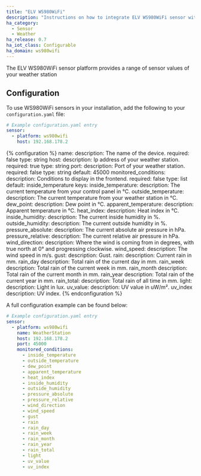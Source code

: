 ```yaml
---
title: "ELV WS980WiFi"
description: "Instructions on how to integrate ELV WS980WiFi sensor within Home Assistant."
ha_category:
  - Sensor
  - Weather
ha_release: 0.7
ha_iot_class: Configurable
ha_domain: ws980wifi
---
```


The ELV WS980WiFi sensor platform provides a range of sensor values of your weather station

## Configuration

To use WS980WiFi sensors in your installation, add the following to your `configuration.yaml` file:

```yaml
# Example configuration.yaml entry
sensor:
  - platform: ws980wifi
    host: 192.168.178.2
```

{% configuration %}
name:
  description: The name of the device.
  required: false
  type: string
host:
  description: Ip address of your weather station.
  required: true
  type: string
port:
  description: Port of your weather station.
  required: false
  type: string
  default: 45000
monitored_conditions:
  description: Conditions to display in the frontend.
  required: false
  type: list
  default: inside_temperature
  keys:
    inside_temperature:
      description: The current temperature from your control panel in °C.
    outside_temperature:
      description: The current temperature from your weather station in °C.
    dew_point:
      description: Dew point in °C.
    apparent_temperature:
      description: Apparent temperature in °C.
    heat_index:
      description: Heat index in °C.
    inside_humidity:
      description: The current inside humidity in %.
    outside_humidity:
      description: The current outside humidity in %.
    pressure_absolute:
      description: The current absolute air pressure in hPa.
    pressure_relative:
      description: The current relative air pressure in hPa.
    wind_direction:
      description: Where the wind is coming from in degrees, with true north at 0° and progressing clockwise.
    wind_speed:
      description: The wind speed in m/s.
    gust:
      description: Gust.
    rain:
      description: Current rain in mm.
    rain_day
      description: Total rain of the current day in mm.
    rain_week
      description: Total rain of the current week in mm.
    rain_month
      description: Total rain of the current month in mm.
    rain_year
      description: Total rain of the current year in mm.
    rain_total:
      description: Total rain of all time in mm.
    light:
      description: Light in lux.
    uv_value:
      description: UV value in uW/m².
    uv_index
      description: UV index.
{% endconfiguration %}

A full configuration example can be found below:

```yaml
# Example configuration.yaml entry
sensor:
  - platform: ws980wifi
    name: WeatherStation
    host: 192.168.178.2
    port: 45000
    monitored_conditions:
      - inside_temperature
      - outside_temperature
      - dew_point
      - apparent_temperature
      - heat_index
      - inside_humidity
      - outside_humidity
      - pressure_absolute
      - pressure_relative
      - wind_direction
      - wind_speed
      - gust
      - rain
      - rain_day
      - rain_week
      - rain_month
      - rain_year
      - rain_total
      - light
      - uv_value
      - uv_index
```

